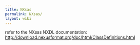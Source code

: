 ```yaml
---
title: NXsas
permalink: NXsas/
layout: wiki
---
```


refer to the NXsas NXDL documentation:
<http://download.nexusformat.org/doc/html/ClassDefinitions.html>
